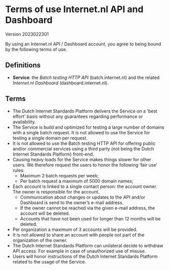 # Terms of use Internet.nl API and Dashboard

Version 2023022301

By using an Internet.nl API / Dashboard account, you agree to being bound by the following terms of use.

## Definitions
* **Service**: the _Batch testing HTTP API_ (batch.internet.nl) and the related _Internet.nl Dashboard_ (dashboard.internet.nl).

## Terms
* The Dutch Internet Standards Platform delivers the Service on a 'best effort' basis without any guarantees regarding performance or availability. 
* The Service is build and optimized for testing a large number of domains with a single batch request. It is not allowed to use the Service for testing a single domain per request.
* It is not allowed to use the Batch testing HTTP API for offering public and/or commercial services using a third party (not being the Dutch Internet Standards Platform) front-end.
* Causing heavy loads for the Service makes things slower for other users. We therefore request the users to honor the following ‘fair use’ rules: 
  * Maximum 2 batch requests per week;
  * Per batch request a maximum of 5000 domain names;
* Each account is linked to a single contact person: the account owner. The owner is responsible for the account. 
  * Communication about changes or updates to the API and/or Dashboard is send to the owner’s e-mail address.
  * If the owner cannot be reached via the given e-mail address, the account will be deleted.
  * Accounts that have not been used for longer than 12 months will be deleted. 
* Per organization a maximum of 3 accounts will be provided.
* It is not allowed to share an account with people not part of the organization of the owner.
* The Dutch Internet Standards Platform can unilateral decide to withdraw API access. For example in case of unauthorized use of misuse.
* Users will honor instructions of the Dutch Internet Standards Platform related to the usage of the Service.
